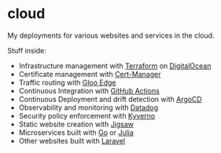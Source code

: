 # cloud
My deployments for various websites and services in the cloud.

Stuff inside:

* Infrastructure management with [Terraform](https://terraform.io) on [DigitalOcean](digitalocean.com/)
* Certificate management with [Cert-Manager](https://cert-manager.io/)
* Traffic routing with [Gloo Edge](https://www.solo.io/products/gloo-edge/)
* Continuous Integration with [GitHub Actions](https://github.com/features/actions)
* Continuous Deployment and drift detection with [ArgoCD](https://argoproj.github.io/cd/)
* Observability and monitoring with [Datadog](https://argoproj.github.io/cd/)
* Security policy enforcement with [Kyverno](https://kyverno.io)
* Static website creation with [Jigsaw](https://jigsaw.tighten.com/)
* Microservices built with [Go](https://go.dev) or [Julia](https://julialang.org)
* Other websites built with [Laravel](https://laravel.com)
